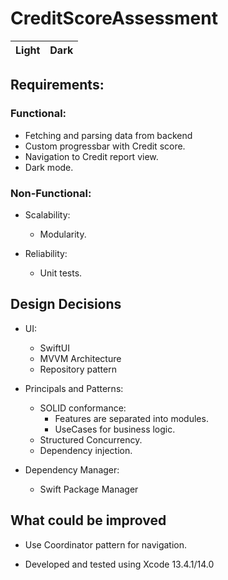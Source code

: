 # CreditScoreAssessment

Light | Dark
:-: | :-:

## Requirements:
### Functional:
- Fetching and parsing data from backend
- Custom progressbar with Credit score.
- Navigation to Credit report view.
- Dark mode.


### Non-Functional:
- Scalability:
  - Modularity.
  
- Reliability:
  - Unit tests.

## Design Decisions
- UI:
  - SwiftUI
  - MVVM Architecture
  - Repository pattern

- Principals and Patterns:
  - SOLID conformance:
    - Features are separated into modules.
    - UseCases for business logic.
  - Structured Concurrency.
  - Dependency injection.

- Dependency Manager:
  - Swift Package Manager

## What could be improved
- Use Coordinator pattern for navigation.

- Developed and tested using Xcode 13.4.1/14.0
